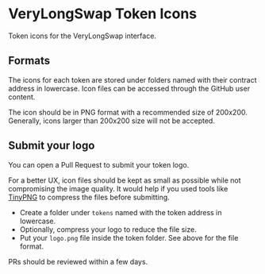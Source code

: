 # VeryLongSwap Token Icons

Token icons for the VeryLongSwap interface.

## Formats

The icons for each token are stored under folders named with their contract address in lowercase. Icon files can be accessed through the GitHub user content.

The icon should be in PNG format with a recommended size of 200x200. Generally, icons larger than 200x200 size will not be accepted.

## Submit your logo

You can open a Pull Request to submit your token logo.

For a better UX, icon files should be kept as small as possible while not compromising the image quality. It would help if you used tools like [TinyPNG](https://tinypng.com/) to compress the files before submitting.

- Create a folder under `tokens` named with the token address in lowercase.
- Optionally, compress your logo to reduce the file size.
- Put your `logo.png` file inside the token folder. See above for the file format.

PRs should be reviewed within a few days.